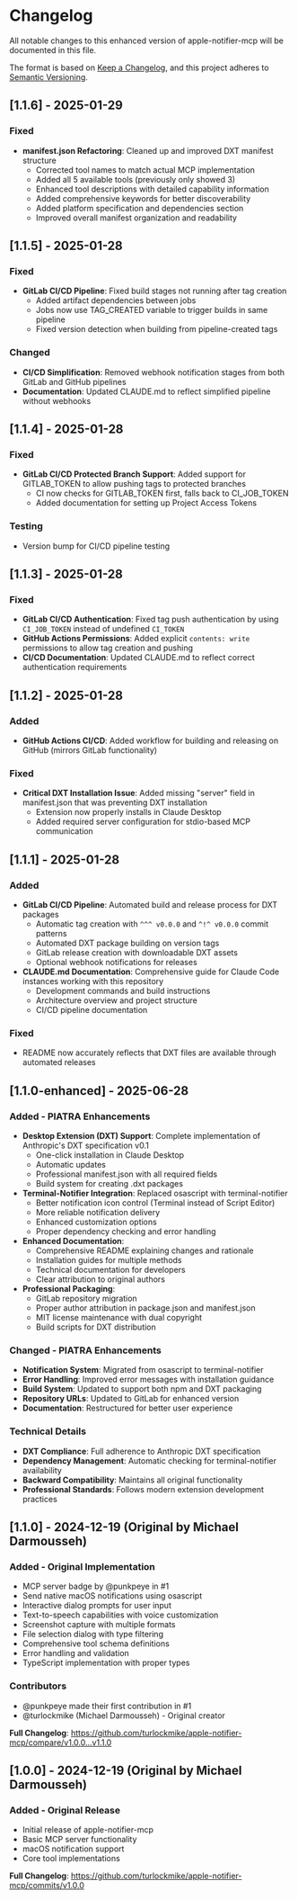 # Changelog

All notable changes to this enhanced version of apple-notifier-mcp will be documented in this file.

The format is based on [Keep a Changelog](https://keepachangelog.com/en/1.0.0/),
and this project adheres to [Semantic Versioning](https://semver.org/spec/v2.0.0.html).

## [1.1.6] - 2025-01-29

### Fixed
- **manifest.json Refactoring**: Cleaned up and improved DXT manifest structure
  - Corrected tool names to match actual MCP implementation
  - Added all 5 available tools (previously only showed 3)
  - Enhanced tool descriptions with detailed capability information
  - Added comprehensive keywords for better discoverability
  - Added platform specification and dependencies section
  - Improved overall manifest organization and readability

## [1.1.5] - 2025-01-28

### Fixed
- **GitLab CI/CD Pipeline**: Fixed build stages not running after tag creation
  - Added artifact dependencies between jobs
  - Jobs now use TAG_CREATED variable to trigger builds in same pipeline
  - Fixed version detection when building from pipeline-created tags

### Changed
- **CI/CD Simplification**: Removed webhook notification stages from both GitLab and GitHub pipelines
- **Documentation**: Updated CLAUDE.md to reflect simplified pipeline without webhooks

## [1.1.4] - 2025-01-28

### Fixed
- **GitLab CI/CD Protected Branch Support**: Added support for GITLAB_TOKEN to allow pushing tags to protected branches
  - CI now checks for GITLAB_TOKEN first, falls back to CI_JOB_TOKEN
  - Added documentation for setting up Project Access Tokens

### Testing
- Version bump for CI/CD pipeline testing

## [1.1.3] - 2025-01-28

### Fixed
- **GitLab CI/CD Authentication**: Fixed tag push authentication by using `CI_JOB_TOKEN` instead of undefined `CI_TOKEN`
- **GitHub Actions Permissions**: Added explicit `contents: write` permissions to allow tag creation and pushing
- **CI/CD Documentation**: Updated CLAUDE.md to reflect correct authentication requirements

## [1.1.2] - 2025-01-28

### Added
- **GitHub Actions CI/CD**: Added workflow for building and releasing on GitHub (mirrors GitLab functionality)

### Fixed
- **Critical DXT Installation Issue**: Added missing "server" field in manifest.json that was preventing DXT installation
  - Extension now properly installs in Claude Desktop
  - Added required server configuration for stdio-based MCP communication

## [1.1.1] - 2025-01-28

### Added
- **GitLab CI/CD Pipeline**: Automated build and release process for DXT packages
  - Automatic tag creation with `^^^ v0.0.0` and `^!^ v0.0.0` commit patterns
  - Automated DXT package building on version tags
  - GitLab release creation with downloadable DXT assets
  - Optional webhook notifications for releases
- **CLAUDE.md Documentation**: Comprehensive guide for Claude Code instances working with this repository
  - Development commands and build instructions
  - Architecture overview and project structure
  - CI/CD pipeline documentation

### Fixed
- README now accurately reflects that DXT files are available through automated releases

## [1.1.0-enhanced] - 2025-06-28

### Added - PIATRA Enhancements
- **Desktop Extension (DXT) Support**: Complete implementation of Anthropic's DXT specification v0.1
  - One-click installation in Claude Desktop
  - Automatic updates
  - Professional manifest.json with all required fields
  - Build system for creating .dxt packages
- **Terminal-Notifier Integration**: Replaced osascript with terminal-notifier
  - Better notification icon control (Terminal instead of Script Editor)
  - More reliable notification delivery
  - Enhanced customization options
  - Proper dependency checking and error handling
- **Enhanced Documentation**: 
  - Comprehensive README explaining changes and rationale
  - Installation guides for multiple methods
  - Technical documentation for developers
  - Clear attribution to original authors
- **Professional Packaging**:
  - GitLab repository migration
  - Proper author attribution in package.json and manifest.json
  - MIT license maintenance with dual copyright
  - Build scripts for DXT distribution

### Changed - PIATRA Enhancements
- **Notification System**: Migrated from osascript to terminal-notifier
- **Error Handling**: Improved error messages with installation guidance
- **Build System**: Updated to support both npm and DXT packaging
- **Repository URLs**: Updated to GitLab for enhanced version
- **Documentation**: Restructured for better user experience

### Technical Details
- **DXT Compliance**: Full adherence to Anthropic DXT specification
- **Dependency Management**: Automatic checking for terminal-notifier availability
- **Backward Compatibility**: Maintains all original functionality
- **Professional Standards**: Follows modern extension development practices

## [1.1.0] - 2024-12-19 (Original by Michael Darmousseh)

### Added - Original Implementation
- MCP server badge by @punkpeye in #1
- Send native macOS notifications using osascript
- Interactive dialog prompts for user input
- Text-to-speech capabilities with voice customization
- Screenshot capture with multiple formats
- File selection dialog with type filtering
- Comprehensive tool schema definitions
- Error handling and validation
- TypeScript implementation with proper types

### Contributors
- @punkpeye made their first contribution in #1
- @turlockmike (Michael Darmousseh) - Original creator

**Full Changelog**: https://github.com/turlockmike/apple-notifier-mcp/compare/v1.0.0...v1.1.0

## [1.0.0] - 2024-12-19 (Original by Michael Darmousseh)

### Added - Original Release
- Initial release of apple-notifier-mcp
- Basic MCP server functionality
- macOS notification support
- Core tool implementations

**Full Changelog**: https://github.com/turlockmike/apple-notifier-mcp/commits/v1.0.0
